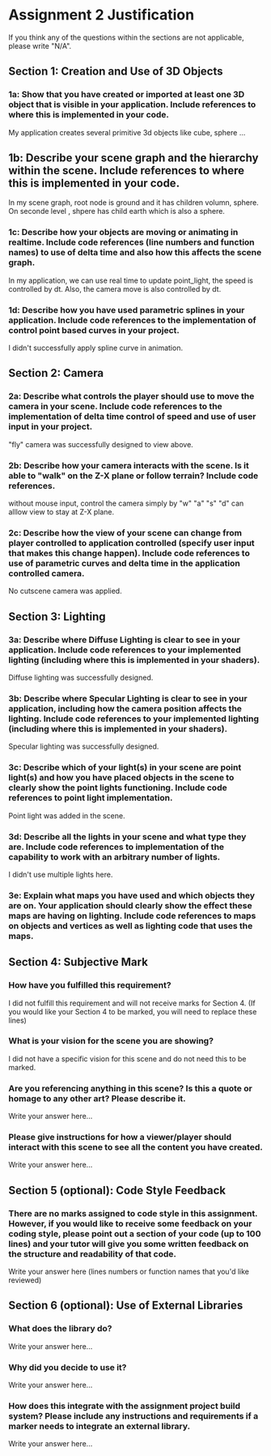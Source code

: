 # Assignment 2 Justification

If you think any of the questions within the sections are not applicable, please write "N/A".

## Section 1: Creation and Use of 3D Objects

### 1a: Show that you have created or imported at least one 3D object that is visible in your application. Include references to where this is implemented in your code.

My application creates several primitive 3d objects like cube, sphere ...
## 1b: Describe your scene graph and the hierarchy within the scene. Include references to where this is implemented in your code.

In my scene graph, root node is ground and it has children volumn, sphere. On seconde level , shpere has child earth which is also a sphere.

### 1c: Describe how your objects are moving or animating in realtime. Include code references (line numbers and function names) to use of delta time and also how this affects the scene graph.

In my application, we can use real time to update point_light, the speed is controlled by dt. Also, the camera move is also controlled by dt.

### 1d: Describe how you have used parametric splines in your application. Include code references to the implementation of control point based curves in your project.

I didn't successfully apply spline curve in animation.

## Section 2: Camera

### 2a: Describe what controls the player should use to move the camera in your scene. Include code references to the implementation of delta time control of speed and use of user input in your project.

"fly" camera was successfully designed to view above.

### 2b: Describe how your camera interacts with the scene. Is it able to "walk" on the Z-X plane or follow terrain? Include code references.

without mouse input, control the camera simply by "w" "a" "s" "d" can alllow view to stay at Z-X plane.

### 2c: Describe how the view of your scene can change from player controlled to application controlled (specify user input that makes this change happen). Include code references to use of parametric curves and delta time in the application controlled camera.

No cutscene camera was applied.

## Section 3: Lighting

### 3a: Describe where Diffuse Lighting is clear to see in your application. Include code references to your implemented lighting (including where this is implemented in your shaders).

Diffuse lighting was successfully designed.

### 3b: Describe where Specular Lighting is clear to see in your application, including how the camera position affects the lighting. Include code references to your implemented lighting (including where this is implemented in your shaders).

Specular lighting was successfully designed.

### 3c: Describe which of your light(s) in your scene are point light(s) and how you have placed objects in the scene to clearly show the point lights functioning. Include code references to point light implementation.

Point light was added in the scene.

### 3d: Describe all the lights in your scene and what type they are. Include code references to implementation of the capability to work with an arbitrary number of lights.

I didn't use multiple lights here.

### 3e: Explain what maps you have used and which objects they are on. Your application should clearly show the effect these maps are having on lighting. Include code references to maps on objects and vertices as well as lighting code that uses the maps.



## Section 4: Subjective Mark

### How have you fulfilled this requirement?

I did not fulfill this requirement and will not receive marks for Section 4. 
(If you would like your Section 4 to be marked, you will need to replace these lines)

### What is your vision for the scene you are showing?

I did not have a specific vision for this scene and do not need this to be marked.

### Are you referencing anything in this scene? Is this a quote or homage to any other art? Please describe it.

Write your answer here...

### Please give instructions for how a viewer/player should interact with this scene to see all the content you have created.

Write your answer here...

## Section 5 (optional): Code Style Feedback

### There are no marks assigned to code style in this assignment. However, if you would like to receive some feedback on your coding style, please point out a section of your code (up to 100 lines) and your tutor will give you some written feedback on the structure and readability of that code.

Write your answer here (lines numbers or function names that you'd like reviewed)

## Section 6 (optional): Use of External Libraries

### What does the library do?

Write your answer here...

### Why did you decide to use it?

Write your answer here...

### How does this integrate with the assignment project build system? Please include any instructions and requirements if a marker needs to integrate an external library.

Write your answer here...

